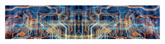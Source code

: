 


<!-- [![img](/header-img-1.jpg)](https://twitter.com/Grigoren_com)

[![img](/header-img-2.jpg)](https://twitter.com/Grigoren_com) -->

[![img](/header-img-3.jpg)](https://twitter.com/Grigoren_com)
